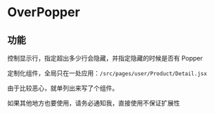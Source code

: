 # OverPopper

## 功能

控制显示行，指定超出多少行会隐藏，并指定隐藏的时候是否有 Popper

定制化组件，全局只在一处应用：`/src/pages/user/Product/Detail.jsx`

由于比较恶心，就单列出来写了个组件。

如果其他地方也要使用，请务必通知我，直接使用不保证扩展性
